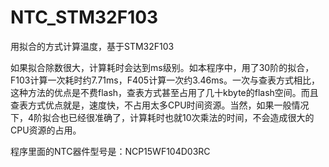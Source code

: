 # NTC_STM32F103
用拟合的方式计算温度，基于STM32F103

如果拟合除数很大，计算耗时会达到ms级别。如本程序中，用了30阶的拟合，F103计算一次耗时约7.71ms，F405计算一次约3.46ms。一次与查表方式相比，这种方法的优点是不费flash，查表方式甚至占用了几十kbyte的flash空间。而且查表方式优点就是，速度快，不占用太多CPU时间资源。当然，如果一般情况下，4阶拟合也已经很准确了，计算耗时也就10次乘法的时间，不会造成很大的CPU资源的占用。

程序里面的NTC器件型号是：NCP15WF104D03RC
